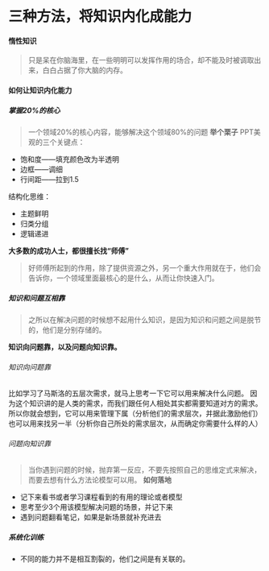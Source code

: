 # 三种方法，将知识内化成能力

#### 惰性知识
> 只是呆在你脑海里，在一些明明可以发挥作用的场合，却不能及时被调取出来，白白占据了你大脑的内存。

#### 如何让知识内化能力
##### 掌握20%的核心
> 一个领域20%的核心内容，能够解决这个领域80%的问题
**举个栗子**
PPT美观的三个关键点：
- 饱和度——填充颜色改为半透明
- 边框——调细
- 行间距——拉到1.5


结构化思维：
- 主题鲜明
- 归类分组
- 逻辑递进

**大多数的成功人士，都很擅长找“师傅”**
> 好师傅所起到的作用，除了提供资源之外，另一个重大作用就在于，他们会告诉你，一个领域里面最核心的是什么，从而让你快速入门。

##### 知识和问题互相靠
> 之所以在解决问题的时候想不起用什么知识，是因为知识和问题之间是脱节的，他们是分别存储的。

**知识向问题靠，以及问题向知识靠。**

###### 知识向问题靠
比如学习了马斯洛的五层次需求，就马上思考一下它可以用来解决什么问题。
因为这个知识讲的是人类的需求，而我们跟任何人相处其实都需要知道对方的需求。
所以你就会想到，它可以用来管理下属（分析他们的需求层次，并据此激励他们）
也可以用来找另一半（分析你自己所处的需求层次，从而确定你需要什么样的人）

###### 问题向知识靠
> 当你遇到问题的时候，抛弃第一反应，不要先按照自己的思维定式来解决，而要去想有什么方法论模型可以用。
**如何落地**
- 记下来看书或者学习课程看到的有用的理论或者模型
- 思考至少3个用该模型解决问题的场景，并记下来
- 遇到问题翻看笔记，如果是新场景就补充进去

##### 系统化训练
- 不同的能力并不是相互割裂的，他们之间是有关联的。























